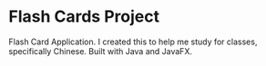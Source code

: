 # Flash Cards Project

Flash Card Application. I created this to help me study for classes, specifically Chinese. Built with Java and JavaFX. 